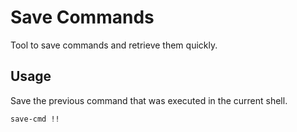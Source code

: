# Save Commands

Tool to save commands and retrieve them quickly.


## Usage

Save the previous command that was executed in the current shell.
```sh
save-cmd !!
```
